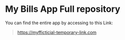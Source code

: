 # My Bills App Full repository

You can find the entire app by accessing to this Link:

> https://myfficticial-temporary-link.com